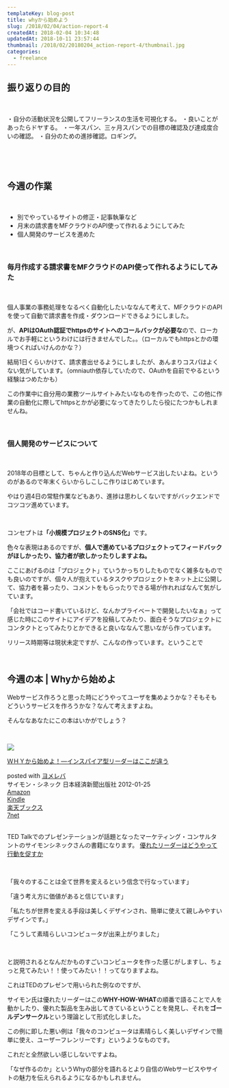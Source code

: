 ```yaml
---
templateKey: blog-post
title: whyから始めよう
slug: /2018/02/04/action-report-4
createdAt: 2018-02-04 10:34:48
updatedAt: 2018-10-11 23:57:44
thumbnail: /2018/02/20180204_action-report-4/thumbnail.jpg
categories:
  - freelance
---
```


<h2 id="toc_id_1">振り返りの目的</h2>
&nbsp;

・自分の活動状況を公開してフリーランスの生活を可視化する。
・良いことがあったらドヤする。
・一年スパン、三ヶ月スパンでの目標の確認及び達成度合いの確認。
・自分のための進捗確認。ロギング。

&nbsp;

<div class="adsense"></div>

&nbsp;
<h2>今週の作業</h2>
&nbsp;
<ul>
 	<li>別でやっているサイトの修正・記事執筆など</li>
 	<li>月末の請求書をMFクラウドのAPI使って作れるようにしてみた</li>
 	<li>個人開発のサービスを進めた</li>
</ul>
&nbsp;
<h3>毎月作成する請求書をMFクラウドのAPI使って作れるようにしてみた</h3>
&nbsp;

個人事業の事務処理をなるべく自動化したいななんて考えて、MFクラウドのAPIを使って自動で請求書を作成・ダウンロードできるようにしました。

が、<strong>APIはOAuth認証でhttpsのサイトへのコールバックが必要な</strong>ので、ローカルでお手軽にというわけには行きませんでした。。（ローカルでもhttpsとかの環境つくればいけんのかな？）

結局1日くらいかけて、請求書出せるようにしましたが、あんまりコスパはよくない気がしています。（omniauth依存していたので、OAuthを自前でやるという経験はつめたかも）

この作業中に自分用の業務ツールサイトみたいなものを作ったので、この他に作業の自動化に際してhttpsとかが必要になってきたりしたら役にたつかもしれませんね。

&nbsp;
<h3>個人開発のサービスについて</h3>
&nbsp;

2018年の目標として、ちゃんと作り込んだWebサービス出したいよね。というのがあるので年末くらいからしこしこ作りはじめています。

やはり週4日の常駐作業などもあり、進捗は思わしくないですがバックエンドでコツコツ進めています。

&nbsp;

コンセプトは<strong>「小規模プロジェクトのSNS化」</strong>です。

色々な表現はあるのですが、<strong>個人で進めているプロジェクトってフィードバックがほしかったり、協力者が欲しかったりしますよね。</strong>

ここにあげるのは「プロジェクト」ていうかっちりしたものでなく雑多なものでも良いのですが、個々人が抱えているタスクやプロジェクトをネット上に公開して、協力者を募ったり、コメントをもらったりできる場が作れればなんて気がしています。

「会社ではコード書いているけど、なんかプライベートで開発したいなぁ」って感じた時にこのサイトにアイデアを投稿してみたり、面白そうなプロジェクトにコンタクトとってみたりとかできると良いななんて思いながら作っています。

リリース時期等は現状未定ですが、こんなの作っています。ということで

&nbsp;
<h2>今週の本 | Whyから始めよ</h2>
Webサービス作ろうと思った時にどうやってユーザを集めようかな？そもそもどういうサービスを作ろうかな？なんて考えますよね。

そんななあなたにこの本はいかがでしょう？

&nbsp;
<div class="cstmreba">
<div class="booklink-box">
<div class="booklink-image"><a href="http://www.amazon.co.jp/exec/obidos/asin/4532317673/llg01-22/" target="_blank" rel="noopener"><img style="border: none;" src="https://images-fe.ssl-images-amazon.com/images/I/415TYu5cQ4L._SL320_.jpg" /></a></div>
<div class="booklink-info">
<div class="booklink-name">

<a href="http://www.amazon.co.jp/exec/obidos/asin/4532317673/llg01-22/" target="_blank" rel="noopener">ＷＨＹから始めよ！―インスパイア型リーダーはここが違う</a>
<div class="booklink-powered-date">posted with <a href="https://yomereba.com" target="_blank" rel="nofollow noopener">ヨメレバ</a></div>
</div>
<div class="booklink-detail">サイモン・シネック 日本経済新聞出版社 2012-01-25</div>
<div class="booklink-link2">
<div class="shoplinkamazon"><a href="http://www.amazon.co.jp/exec/obidos/asin/4532317673/llg01-22/" target="_blank" rel="noopener">Amazon</a></div>
<div class="shoplinkkindle"><a href="http://www.amazon.co.jp/gp/search?keywords=%82v%82g%82x%82%A9%82%E7%8En%82%DF%82%E6%81I%81%5C%83C%83%93%83X%83p%83C%83A%8C%5E%83%8A%81%5B%83_%81%5B%82%CD%82%B1%82%B1%82%AA%88%E1%82%A4&amp;__mk_ja_JP=%83J%83%5E%83J%83i&amp;url=node%3D2275256051&amp;tag=llg01-22" target="_blank" rel="noopener">Kindle</a></div>
<div class="shoplinkrakuten"><a href="https://hb.afl.rakuten.co.jp/hgc/163854b7.d97e8d5b.163854b8.3c41ae34/?pc=http%3A%2F%2Fbooks.rakuten.co.jp%2Frb%2F11466366%2F%3Fscid%3Daf_ich_link_urltxt%26m%3Dhttp%3A%2F%2Fm.rakuten.co.jp%2Fev%2Fbook%2F" target="_blank" rel="noopener">楽天ブックス</a></div>
<div class="shoplinkseven"><a href="https://px.a8.net/svt/ejp?a8mat=2TXHHI+FDP7OQ+2N1Y+BW8O2&amp;a8ejpredirect=http%3A%2F%2F7af-ent.omni7.jp%2Frelay%2Faffiliate%2FentranceProcess.do%3Furl%3Dhttp%253A%252F%252F7net.omni7.jp%252Fsearch%252F%253FsearchKeywordFlg%253D1%2526keyword%253D4-53-231767-6%252520%25257C%2525204-532-31767-6%252520%25257C%2525204-5323-1767-6%252520%25257C%2525204-53231-767-6%252520%25257C%2525204-532317-67-6%252520%25257C%2525204-5323176-7-6" target="_blank" rel="noopener">7net</a><img src="https://www17.a8.net/0.gif?a8mat=2TXHHI+FDP7OQ+2N1Y+BW8O2" alt="" width="1" height="1" border="0" /></div>
</div>
</div>
<div class="booklink-footer"></div>
</div>
</div>
&nbsp;

TED Talkでのプレゼンテーションが話題となったマーケティング・コンサルタントのサイモンシネックさんの書籍になります。
<a href="https://www.ted.com/talks/simon_sinek_how_great_leaders_inspire_action/transcript?language=ja">優れたリーダーはどうやって行動を促すか</a>

&nbsp;

「我々のすることは全て世界を変えるという信念で行なっています」

「違う考え方に価値があると信じています」

「私たちが世界を変える手段は美しくデザインされ、簡単に使えて親しみやすいデザインです。」

「こうして素晴らしいコンピュータが出来上がりました」

&nbsp;

と説明されるとなんだかものすごいコンピュータを作った感じがしますし、ちょっと見てみたい！！使ってみたい！！ってなりますよね。

これはTEDのプレゼンで用いられた例なのですが、

サイモン氏は優れたリーダーはこの<strong>WHY-HOW-WHAT</strong>の順番で語ることで人を動かしたり、優れた製品を生み出してきているということを発見し、それを<strong>ゴールデンサークル</strong>という理論として形式化しました。

この例に即した悪い例は「我々のコンピュータは素晴らしく美しいデザインで簡単に使え、ユーザーフレンリーです」というようなものです。

これだと全然欲しい感じしないですよね。

「なぜ作るのか」というWhyの部分を語れるとより自信のWebサービスやサイトの魅力を伝えられるようになるかもしれません。

&nbsp;

&nbsp;

<div class="after-article"></div>
